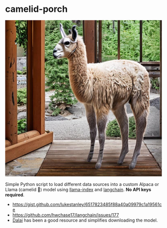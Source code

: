 # camelid-porch

![](./camelid.jpeg)

Simple Python script to load different data sources into a custom Alpaca or Llama (camelid 🐪) model using [llama-index](https://github.com/jerryjliu/llama_index) and [langchain](https://github.com/hwchase17/langchain). **No API keys required**.

* https://gist.github.com/lukestanley/6517823485f88a40a09979c1a19561ce
* https://github.com/hwchase17/langchain/issues/177
* [Dalai](https://github.com/cocktailpeanut/dalai) has been a good resource and simplifies downloading the model.
